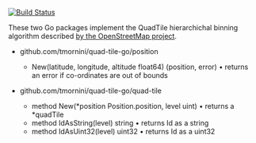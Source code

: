 [![Build Status](https://travis-ci.org/tmornini/quad-tile-go.svg?branch=master)](https://travis-ci.org/tmornini/quad-tile-go)

These two Go packages implement the QuadTile hierarchichal binning algorithm described [by the OpenStreetMap project](http://wiki.openstreetmap.org/wiki/QuadTiles).

* github.com/tmornini/quad-tile-go/position
  * New(latitude, longitude, altitude float64) (position, error)
    • returns an error if co-ordinates are out of bounds

* github.com/tmornini/quad-tile-go/quad-tile
  * method New(*position Position.position, level uint)
    • returns a *quadTile
  * method IdAsString(level) string
    • returns Id as a string
  * method IdAsUint32(level) uint32
    • returns Id as a uint32
